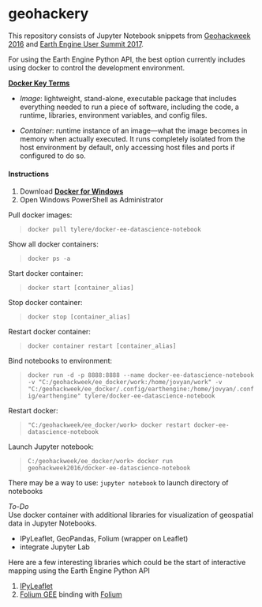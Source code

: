 # geohackery

This repository consists of Jupyter Notebook snippets from [Geohackweek 2016](http://geohackweek.github.io/) and [Earth Engine User Summit 2017](https://events.withgoogle.com/google-earth-engine-user-summit-2017/).

For using the Earth Engine Python API, the best option currently includes using docker to control the development environment.

**[Docker Key Terms](https://docs.docker.com/get-started/)**
- *Image*: lightweight, stand-alone, executable package that includes everything needed to run a piece of software, including the code, a runtime, libraries, environment variables, and config files.

- *Container*: runtime instance of an image—what the image becomes in memory when actually executed. It runs completely isolated from the host environment by default, only accessing host files and ports if configured to do so.

#### Instructions

1. Download [**Docker for Windows**](https://download.docker.com/win/stable/Docker%20for%20Windows%20Installer.exe)
2. Open Windows PowerShell as Administrator <br>

Pull docker images:
> `docker pull tylere/docker-ee-datascience-notebook`

Show all docker containers:
> `docker ps -a`

Start docker container:
> `docker start [container_alias]`

Stop docker container:
> `docker stop [container_alias]`

Restart docker container:
> `docker container restart [container_alias]`

Bind notebooks to environment:
> `docker run -d -p 8888:8888 --name docker-ee-datascience-notebook -v "C:/geohackweek/ee_docker/work:/home/jovyan/work" -v "C:/geohackweek/ee_docker/.config/earthengine:/home/jovyan/.config/earthengine" tylere/docker-ee-datascience-notebook`

Restart docker:
>`"C:/geohackweek/ee_docker/work> docker restart docker-ee-datascience-notebook`

Launch Jupyter notebook:

> `C:/geohackweek/ee_docker/work>
docker run geohackweek2016/docker-ee-datascience-notebook`

There may be a way to use: `jupyter notebook` to launch directory of notebooks

*To-Do*<br>
Use docker container with additional libraries for visualization of geospatial data in Jupyter Notebooks.
- IPyLeaflet, GeoPandas, Folium (wrapper on Leaflet)
- integrate Jupyter Lab

Here are a few interesting libraries which could be the start of interactive mapping using the Earth Engine Python API
1. [IPyLeaflet](https://github.com/ellisonbg/ipyleaflet)
2. [Folium GEE](https://github.com/mccarthyryanc/folium_gee) binding with [Folium](https://github.com/mccarthyryanc/folium_gee)
